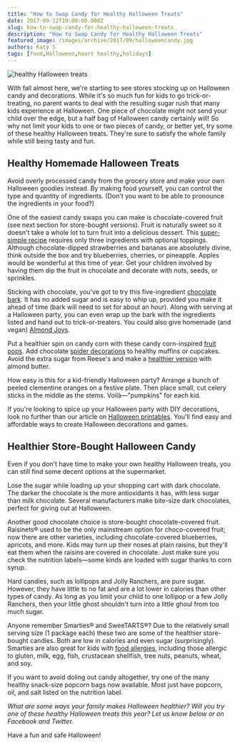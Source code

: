 ```yaml
---
title: "How to Swap Candy for Healthy Halloween Treats"
date: 2017-09-12T19:00:00.000Z
slug: how-to-swap-candy-for-healthy-halloween-treats
description: "How to Swap Candy for Healthy Halloween Treats"
featured_image: /images/archive/2017/09/halloweencandy.jpg
authors: Katy S
tags: [food,Halloween,heart healthy,holidays]
---
```


![healthy Halloween treats](/blog/images/halloweencandy.jpg "Halloween candy")

With fall almost here, we're starting to see stores stocking up on Halloween candy and decorations. While it's so much fun for kids to go trick-or-treating, no parent wants to deal with the resulting sugar rush that many kids experience at Halloween. One piece of chocolate might not send your child over the edge, but a half bag of Halloween candy certainly will! So why not limit your kids to one or two pieces of candy, or better yet, try some of these healthy Halloween treats. They're sure to satisfy the whole family while still being tasty and fun.

## Healthy Homemade Halloween Treats

Avoid overly processed candy from the grocery store and make your own Halloween goodies instead. By making food yourself, you can control the type and quantity of ingredients. (Don't you want to be able to pronounce the ingredients in your food?)

One of the easiest candy swaps you can make is chocolate-covered fruit (see next section for store-bought versions). Fruit is naturally sweet so it doesn't take a whole lot to turn fruit into a delicious dessert. This [super-simple recipe](https://citnutritionally.com/chocolate-covered-fruit/) requires only three ingredients with optional toppings. Although chocolate-dipped strawberries and bananas are absolutely divine, think outside the box and try blueberries, cherries, or pineapple. Apples would be wonderful at this time of year. Get your children involved by having them dip the fruit in chocolate and decorate with nuts, seeds, or sprinkles.

Sticking with chocolate, you've got to try this five-ingredient [chocolate bark](https://www.foodnetwork.com/healthyeats/2010/03/5-ingredients-dark-chocolate-bark-2-ways). It has no added sugar and is easy to whip up, provided you make it ahead of time (bark will need to set for about an hour). Along with serving at a Halloween party, you can even wrap up the bark with the ingredients listed and hand out to trick-or-treaters. You could also give homemade (and vegan) [Almond Joys](https://www.popsugar.com/fitness/Healthy-Almond-Joy-Recipe-38575918).

Put a healthier spin on candy corn with these candy corn-inspired [fruit pops](https://thegirlinspired.com/candy-corn-popsicles/). Add chocolate [spider decorations](https://www.cookinglight.com/entertaining/holidays-occasions/wow-youve-got-to-try-this-spooky-spider-cupcake-toppers) to healthy muffins or cupcakes. Avoid the extra sugar from Reese's and make a [healthier version](https://www.popsugar.com/fitness/Vegan-Almond-Butter-Cups-30587037) with almond butter.

How easy is this for a kid-friendly Halloween party? Arrange a bunch of peeled clementine oranges on a festive plate. Then place small, cut celery sticks in the middle as the stems. Voilà—"pumpkins" for each kid.

If you're looking to spice up your Halloween party with DIY decorations, look no further than our article on [Halloween printables](https://blog.compandsave.com/2016/10/free-halloween-items-using-printer.html). You'll find easy and affordable ways to create Halloween decorations and games.

## Healthier Store-Bought Halloween Candy 

Even if you don't have time to make your own healthy Halloween treats, you can still find some decent options at the supermarket.

Lose the sugar while loading up your shopping cart with dark chocolate. The darker the chocolate is the more antioxidants it has, with less sugar than milk chocolate. Several manufacturers make bite-size dark chocolates, perfect for giving out at Halloween.

Another good chocolate choice is store-bought chocolate-covered fruit. Raisinets® used to be the only mainstream option for choco-covered fruit; now there are other varieties, including chocolate-covered blueberries, apricots, and more. Kids may turn up their noses at plain raisins, but they'll eat them when the raisins are covered in chocolate. Just make sure you check the nutrition labels—some kinds are loaded with sugar thanks to corn syrup. 

Hard candies, such as lollipops and Jolly Ranchers, are pure sugar. However, they have little to no fat and are a lot lower in calories than other types of candy. As long as you limit your child to one lollipop or a few Jolly Ranchers, then your little ghost shouldn't turn into a little ghoul from too much sugar.

Anyone remember Smarties® and SweeTARTS®? Due to the relatively small serving size (1 package each) these two are some of the healthier store-bought candies. Both are low in calories and even sugar (surprisingly). Smarties are also great for kids with [food allergies](https://www.smarties.com/our-candy/), including those allergic to gluten, milk, egg, fish, crustacean shellfish, tree nuts, peanuts, wheat, and soy.

If you want to avoid doling out candy altogether, try one of the many healthy snack-size popcorn bags now available. Most just have popcorn, oil, and salt listed on the nutrition label.

_What are some ways your family makes Halloween healthier? Will you try one of these healthy Halloween treats this year? Let us know below or on Facebook and Twitter._

Have a fun and safe Halloween!